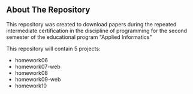 ## About The Repository
This repository was created to download papers during the repeated intermediate certification in the discipline of programming for the second semester of the educational program "Applied Informatics"

This repository will contain 5 projects:
* homework06
* homework07-web
* homework08
* homework09-web
* homework10

